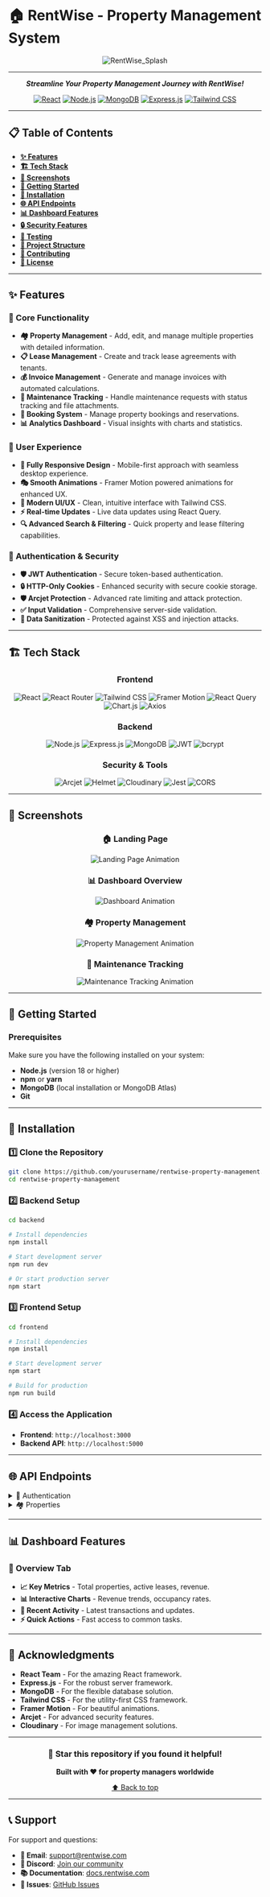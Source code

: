 # 🏠 RentWise - Property Management System
<div align="center">
  
![RentWise_Splash](https://github.com/user-attachments/assets/d67a9b06-5cda-48ac-b196-86d0c29e99c2)

---

**_Streamline Your Property Management Journey with RentWise!_**

[![React](https://img.shields.io/badge/React-19.2.0-61DAFB?style=for-the-badge&logo=react)](https://reactjs.org/) [![Node.js](https://img.shields.io/badge/Node.js-18+-339933?style=for-the-badge&logo=node.js)](https://nodejs.org/) [![MongoDB](https://img.shields.io/badge/MongoDB-6.19.0-47A248?style=for-the-badge&logo=mongodb)](https://mongodb.com/) [![Express.js](https://img.shields.io/badge/Express.js-5.1.0-000000?style=for-the-badge&logo=express)](https://expressjs.com/) [![Tailwind CSS](https://img.shields.io/badge/Tailwind_CSS-3.4+-38B2AC?style=for-the-badge&logo=tailwind-css)](https://tailwindcss.com/)

</div>

---

## 📋 Table of Contents

- **[✨ Features](#-features)**  
- **[🏗️ Tech Stack](#️-tech-stack)**  
- **[📱 Screenshots](#-screenshots)**  
- **[🚀 Getting Started](#-getting-started)**  
- **[🔧 Installation](#-installation)**  
- **[🌐 API Endpoints](#-api-endpoints)**  
- **[📊 Dashboard Features](#-dashboard-features)**  
- **[🔒 Security Features](#-security-features)**  
- **[🧪 Testing](#-testing)**  
- **[📂 Project Structure](#-project-structure)**  
- **[👥 Contributing](#-contributing)**  
- **[📄 License](#-license)**  

---

## ✨ Features

### 🎯 Core Functionality

- **🏘️ Property Management** - Add, edit, and manage multiple properties with detailed information.  
- **📋 Lease Management** - Create and track lease agreements with tenants.  
- **💰 Invoice Management** - Generate and manage invoices with automated calculations.  
- **🔧 Maintenance Tracking** - Handle maintenance requests with status tracking and file attachments.  
- **📅 Booking System** - Manage property bookings and reservations.  
- **📊 Analytics Dashboard** - Visual insights with charts and statistics.  

### 🎨 User Experience

- **📱 Fully Responsive Design** - Mobile-first approach with seamless desktop experience.  
- **🎭 Smooth Animations** - Framer Motion powered animations for enhanced UX.  
- **🌙 Modern UI/UX** - Clean, intuitive interface with Tailwind CSS.  
- **⚡ Real-time Updates** - Live data updates using React Query.  
- **🔍 Advanced Search & Filtering** - Quick property and lease filtering capabilities.  

### 🔐 Authentication & Security

- **🛡️ JWT Authentication** - Secure token-based authentication.  
- **🔒 HTTP-Only Cookies** - Enhanced security with secure cookie storage.  
- **🛡️ Arcjet Protection** - Advanced rate limiting and attack protection.  
- **✅ Input Validation** - Comprehensive server-side validation.  
- **🧹 Data Sanitization** - Protected against XSS and injection attacks.  

---

## 🏗️ Tech Stack

<div align="center">

### Frontend  
![React](https://img.shields.io/badge/React-19.2.0-61DAFB?style=flat-square&logo=react) ![React Router](https://img.shields.io/badge/React_Router-7.9.4-CA4245?style=flat-square&logo=react-router) ![Tailwind CSS](https://img.shields.io/badge/Tailwind_CSS-3.4+-38B2AC?style=flat-square&logo=tailwind-css) ![Framer Motion](https://img.shields.io/badge/Framer_Motion-12.23.24-0055FF?style=flat-square&logo=framer) ![React Query](https://img.shields.io/badge/React_Query-5.90.3-FF4154?style=flat-square&logo=react-query) ![Chart.js](https://img.shields.io/badge/Chart.js-4.5.1-FF6384?style=flat-square&logo=chart.js) ![Axios](https://img.shields.io/badge/Axios-1.12.2-5A29E4?style=flat-square&logo=axios)

### Backend  
![Node.js](https://img.shields.io/badge/Node.js-18+-339933?style=flat-square&logo=node.js) ![Express.js](https://img.shields.io/badge/Express.js-5.1.0-000000?style=flat-square&logo=express) ![MongoDB](https://img.shields.io/badge/MongoDB-6.19.0-47A248?style=flat-square&logo=mongodb) ![JWT](https://img.shields.io/badge/JWT-9.0.2-000000?style=flat-square&logo=json-web-tokens) ![bcrypt](https://img.shields.io/badge/bcrypt-6.0.0-003A70?style=flat-square&logo=letsencrypt)

### Security & Tools  
![Arcjet](https://img.shields.io/badge/Arcjet-1.0.0_beta-FF6B6B?style=flat-square) ![Helmet](https://img.shields.io/badge/Helmet-8.1.0-000000?style=flat-square) ![Cloudinary](https://img.shields.io/badge/Cloudinary-1.41.3-3448C5?style=flat-square) ![Jest](https://img.shields.io/badge/Jest-29.6.1-C21325?style=flat-square&logo=jest) ![CORS](https://img.shields.io/badge/CORS-2.8.5-C21325?style=flat-square&logo=sqaure)

</div>

---

## 📱 Screenshots

<div align="center">

### 🏠 Landing Page  
![Landing Page Animation](https://via.placeholder.com/800x400?text=Landing+Page+GIF)

### 📊 Dashboard Overview  
![Dashboard Animation](https://via.placeholder.com/800x400?text=Dashboard+GIF)

### 🏘️ Property Management  
![Property Management Animation](https://via.placeholder.com/800x400?text=Property+GIF)

### 🔧 Maintenance Tracking  
![Maintenance Tracking Animation](https://via.placeholder.com/800x400?text=Maintenance+GIF)

---

</div>

## 🚀 Getting Started

### Prerequisites

Make sure you have the following installed on your system:

- **Node.js** (version 18 or higher)  
- **npm** or **yarn**  
- **MongoDB** (local installation or MongoDB Atlas)  
- **Git**  

---

## 🔧 Installation

### 1️⃣ Clone the Repository

```bash
git clone https://github.com/yourusername/rentwise-property-management.git
cd rentwise-property-management
```

### 2️⃣ Backend Setup

```bash
cd backend

# Install dependencies
npm install

# Start development server
npm run dev

# Or start production server
npm start
```

### 3️⃣ Frontend Setup

```bash
cd frontend

# Install dependencies
npm install

# Start development server
npm start

# Build for production
npm run build
```

### 4️⃣ Access the Application

- **Frontend**: `http://localhost:3000`  
- **Backend API**: `http://localhost:5000`  

---

## 🌐 API Endpoints

<details>
<summary>🔐 Authentication</summary>

| Method | Endpoint | Description |
|--------|----------|-------------|
| `POST` | `/api/user/register` | Register new user |
| `POST` | `/api/user/login` | User login |
| `POST` | `/api/user/logout` | User logout |
| `POST` | `/api/user/forgot-password` | Reset password request |

</details>

<details>
<summary>🏘️ Properties</summary>

| Method | Endpoint | Description |
|--------|----------|-------------|
| `GET` | `/api/listings` | Get all properties |
| `POST` | `/api/listings` | Create new property |
| `PUT` | `/api/listings/:id` | Update property |
| `DELETE` | `/api/listings/:id` | Delete property |

</details>

---

## 📊 Dashboard Features

### 🎯 Overview Tab

- **📈 Key Metrics** - Total properties, active leases, revenue.  
- **📊 Interactive Charts** - Revenue trends, occupancy rates.  
- **🔔 Recent Activity** - Latest transactions and updates.  
- **⚡ Quick Actions** - Fast access to common tasks.  

---

## 🙏 Acknowledgments

- **React Team** - For the amazing React framework.  
- **Express.js** - For the robust server framework.  
- **MongoDB** - For the flexible database solution.  
- **Tailwind CSS** - For the utility-first CSS framework.  
- **Framer Motion** - For beautiful animations.  
- **Arcjet** - For advanced security features.  
- **Cloudinary** - For image management solutions.  

---

<div align="center">

### 🌟 Star this repository if you found it helpful!

**Built with ❤️ for property managers worldwide**

[⬆ Back to top](#-rentwise---property-management-system)

</div>

---

## 📞 Support

For support and questions:

- **📧 Email**: support@rentwise.com  
- **💬 Discord**: [Join our community](https://discord.gg/rentwise)  
- **📚 Documentation**: [docs.rentwise.com](https://docs.rentwise.com)  
- **🐛 Issues**: [GitHub Issues](https://github.com/yourusername/rentwise/issues)  
